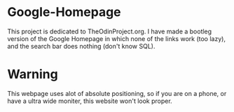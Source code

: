 # Google-Homepage

This project is dedicated to TheOdinProject.org. I have made a bootleg version of the Google Homepage in which none of the links work (too lazy), and the search bar does nothing (don't know SQL).

# Warning
This webpage uses alot of absolute positioning, so if you are on a phone, or have a ultra wide moniter, this website won't look proper.
